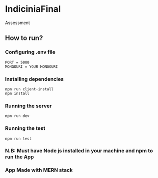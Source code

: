 # IndiciniaFinal
 Assessment

## How to run?

### Configuring .env file
```
PORT = 5000
MONGOURI = YOUR MONGOURI
```

### Installing dependencies
```
npm run client-install
npm install
```

### Running the server
```
npm run dev
```

### Running the test
```
npm run test
```



### N.B: Must have Node js installed in your machine and npm to run the App

### App Made with MERN stack 
